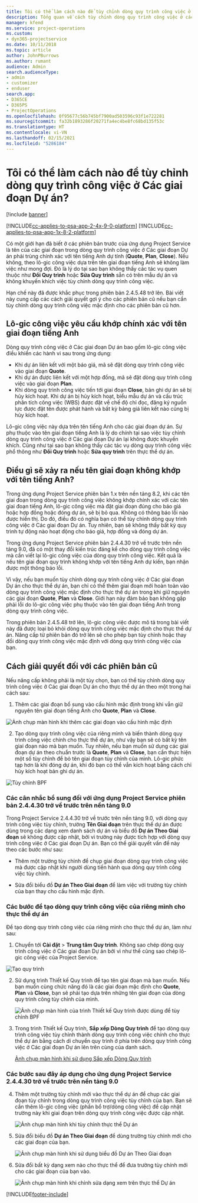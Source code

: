 ```yaml
---
title: Tôi có thể làm cách nào để tùy chỉnh dòng quy trình công việc ở Các giai đoạn Dự án?
description: Tổng quan về cách tùy chỉnh dòng quy trình công việc ở các giai đoạn dự án.
manager: kfend
ms.service: project-operations
ms.custom:
- dyn365-projectservice
ms.date: 10/11/2018
ms.topic: article
author: JohnPBurrows
ms.author: rumant
audience: Admin
search.audienceType:
- admin
- customizer
- enduser
search.app:
- D365CE
- D365PS
- ProjectOperations
ms.openlocfilehash: 0f95677c56b745bf7900ad503596c93f1e722281
ms.sourcegitcommit: fa32b1893286f20271fa4ec4be8fc68bd135f53c
ms.translationtype: HT
ms.contentlocale: vi-VN
ms.lasthandoff: 02/15/2021
ms.locfileid: "5286184"
---
```

# <a name="how-do-i-customize-the-project-stages-business-process-flow"></a>Tôi có thể làm cách nào để tùy chỉnh dòng quy trình công việc ở Các giai đoạn Dự án?

[!include [banner](../includes/psa-now-project-operations.md)]

[!INCLUDE[cc-applies-to-psa-app-2-4x-9-0-platform](../includes/cc-applies-to-psa-app-2-4x-9-0-platform.md)]
[!INCLUDE[cc-applies-to-psa-app-1x-8-2-platform](../includes/cc-applies-to-psa-app-1x-8-2-platform.md)]

Có một giới hạn đã biết ở các phiên bản trước của ứng dụng Project Service là tên của các giai đoạn trong dòng quy trình công việc ở Các giai đoạn Dự án phải trùng chính xác với tên tiếng Anh dự tính (**Quote**, **Plan**, **Close**). Nếu không, theo lô-gic công việc dựa trên tên giai đoạn tiếng Anh sẽ không làm việc như mong đợi. Đó là lý do tại sao bạn không thấy các tác vụ quen thuộc như **Đổi Quy trình** hoặc **Sửa Quy trình** sẵn có trên mẫu dự án và không khuyến khích việc tùy chỉnh dòng quy trình công việc. 

Hạn chế này đã được khắc phục trong phiên bản 2.4.5.48 trở lên. Bài viết này cung cấp các cách giải quyết gợi ý cho các phiên bản cũ nếu bạn cần tùy chỉnh dòng quy trình công việc mặc định cho các phiên bản cũ hơn.  

## <a name="business-logic-requires-an-exact-match-with-english-stage-names"></a>Lô-gic công việc yêu cầu khớp chính xác với tên giai đoạn tiếng Anh

Dòng quy trình công việc ở Các giai đoạn Dự án bao gồm lô-gic công việc điều khiển các hành vi sau trong ứng dụng:
- Khi dự án liên kết với một báo giá, mã sẽ đặt dòng quy trình công việc vào giai đoạn **Quote**.
- Khi dự án được liên kết với một hợp đồng, mã sẽ đặt dòng quy trình công việc vào giai đoạn **Plan**.
- Khi dòng quy trình công việc tiến tới giai đoạn **Close**, bản ghi dự án sẽ bị hủy kích hoạt. Khi dự án bị hủy kích hoạt, biểu mẫu dự án và cấu trúc phân tích công việc (WBS) được đặt về chế độ chỉ đọc, đăng ký nguồn lực được đặt tên được phát hành và bất kỳ bảng giá liên kết nào cũng bị hủy kích hoạt.

Lô-gic công việc này dựa trên tên tiếng Anh cho các giai đoạn dự án. Sự phụ thuộc vào tên giai đoạn tiếng Anh là lý do chính tại sao việc tùy chỉnh dòng quy trình công việc ở Các giai đoạn Dự án lại không được khuyến khích. Cũng như tại sao bạn không thấy các tác vụ dòng quy trình công việc phổ thông như **Đổi Quy trình** hoặc **Sửa quy trình** trên thực thể dự án.

## <a name="what-happens-if-the-stage-names-dont-match-the-english-names"></a>Điều gì sẽ xảy ra nếu tên giai đoạn không khớp với tên tiếng Anh?

Trong ứng dụng Project Service phiên bản 1.x trên nền tảng 8.2, khi các tên giai đoạn trong dòng quy trình công việc không khớp chính xác với các tên giai đoạn tiếng Anh, lô-gic công việc mà đặt giai đoạn đúng cho báo giá hoặc hợp đồng hoặc đóng dự án, sẽ bị bỏ qua. Không có thông báo lỗi nào được hiển thị. Do đó, điều đó có nghĩa bạn có thể tùy chỉnh dòng quy trình công việc ở Các giai đoạn Dự án. Tuy nhiên, bạn sẽ không thấy bất kỳ quy trình tự động nào hoạt động cho báo giá, hợp đồng và đóng dự án.

Trong ứng dụng Project Service phiên bản 2.4.4.30 trở về trước trên nền tảng 9.0, đã có một thay đổi kiến trúc đáng kể cho dòng quy trình công việc mà cần viết lại lô-gic công việc của dòng quy trình công việc. Kết quả là nếu tên giai đoạn quy trình không khớp với tên tiếng Anh dự kiến, bạn nhận được một thông báo lỗi. 

Vì vậy, nếu bạn muốn tùy chỉnh dòng quy trình công việc ở Các giai đoạn Dự án cho thực thể dự án, bạn chỉ có thể thêm giai đoạn mới hoàn toàn vào dòng quy trình công việc mặc định cho thực thể dự án trong khi giữ nguyên các giai đoạn **Quote**, **Plan** và **Close**. Giới hạn này đảm bảo bạn không gặp phải lỗi do lô-gic công việc phụ thuộc vào tên giai đoạn tiếng Anh trong dòng quy trình công việc.

Trong phiên bản 2.4.5.48 trở lên, lô-gic công việc được mô tả trong bài viết này đã được loại bỏ khỏi dòng quy trình công việc mặc định cho thực thể dự án. Nâng cấp từ phiên bản đó trở lên sẽ cho phép bạn tùy chỉnh hoặc thay đổi dòng quy trình công việc mặc định với dòng quy trình công việc của bạn. 

## <a name="workarounds-for-earlier-versions"></a>Cách giải quyết đối với các phiên bản cũ

Nếu nâng cấp không phải là một tùy chọn, bạn có thể tùy chỉnh dòng quy trình công việc ở Các giai đoạn Dự án cho thực thể dự án theo một trong hai cách sau:

1. Thêm các giai đoạn bổ sung vào cấu hình mặc định trong khi vẫn giữ nguyên tên giai đoạn tiếng Anh cho **Quote**, **Plan** và **Close**.


![Ảnh chụp màn hình khi thêm các giai đoạn vào cấu hình mặc định](media/FAQ-Customize-BPF-1.png)
 
2. Tạo dòng quy trình công việc của riêng mình và biến thành dòng quy trình công việc chính cho thực thể dự án, như vậy bạn sẽ có bất kỳ tên giai đoạn nào mà bạn muốn. Tuy nhiên, nếu bạn muốn sử dụng các giai đoạn dự án theo chuẩn trước là **Quote**, **Plan** và **Close**, bạn cần thực hiện một số tùy chỉnh để bỏ tên giai đoạn tùy chỉnh của mình. Lô-gic phức tạp hơn là khi đóng dự án, khi đó bạn có thể vẫn kích hoạt bằng cách chỉ hủy kích hoạt bản ghi dự án.

![Tùy chỉnh BPF](media/FAQ-Customize-BPF-2.png)

### <a name="additional-considerations-for-project-service-app-version-24430-or-earlier-on-platform-90"></a>Các cân nhắc bổ sung đối với ứng dụng Project Service phiên bản 2.4.4.30 trở về trước trên nền tảng 9.0

Trong Project Service 2.4.4.30 trở về trước trên nền tảng 9.0, với dòng quy trình công việc tùy chỉnh, trường **Tên Giai đoạn** trên thực thể dự án được dùng trong các dạng xem danh sách dự án và biểu đồ **Dự án Theo Giai đoạn** sẽ không được cập nhật, bởi vì trường này được tích hợp với dòng quy trình công việc ở Các giai đoạn Dự án. Bạn có thể giải quyết vấn đề này theo các bước như sau:

- Thêm một trường tùy chỉnh để chụp giai đoạn dòng quy trình công việc mà được cập nhật khi người dùng tiến hành qua dòng quy trình công việc tùy chỉnh.

- Sửa đổi biểu đồ **Dự án Theo Giai đoạn** để làm việc với trường tùy chỉnh của bạn thay cho cấu hình mặc định.

### <a name="steps-to-create-your-own-business-process-flow-for-the-project-entity"></a>Các bước để tạo dòng quy trình công việc của riêng mình cho thực thể dự án

Để tạo dòng quy trình công việc của riêng mình cho thực thể dự án, làm như sau:

1. Chuyển tới **Cài đặt** > **Trung tâm Quy trình**. Không sao chép dòng quy trình công việc ở Các giai đoạn Dự án bởi vì như thế cũng sao chép lô-gic công việc của Project Service.

  ![Tạo quy trình](media/FAQ-Customize-BPF-3.png)

2. Sử dụng trình Thiết kế Quy trình để tạo tên giai đoạn mà bạn muốn. Nếu bạn muốn cùng chức năng đó là các giai đoạn mặc định cho **Quote**, **Plan** và **Close**, bạn sẽ phải tạo dựa trên những tên giai đoạn của dòng quy trình công tùy chỉnh của mình.

   ![Ảnh chụp màn hình của trình Thiết kế Quy trình được dùng để tùy chỉnh BPF](media/FAQ-Customize-BPF-4.png) 

3. Trong trình Thiết kế Quy trình, **Sắp xếp Dòng Quy trình** để tạo dòng quy trình công việc tùy chỉnh thành dòng quy trình công việc chính cho thực thể dự án bằng cách di chuyển quy trình ở phía trên dòng quy trình công việc ở Các giai đoạn Dự án lên trên cùng của danh sách.


   [Ảnh chụp màn hình khi sử dụng Sắp xếp Dòng Quy trình](media/FAQ-Customize-BPF-5-720.png)

### <a name="the-following-steps-apply-to-project-service-app-24430-or-earlier-on-the-90-platform"></a>Các bước sau đây áp dụng cho ứng dụng Project Service 2.4.4.30 trở về trước trên nền tảng 9.0

4. Thêm một trường tùy chỉnh mới vào thực thể dự án để chụp các giai đoạn tùy chỉnh trong dòng quy trình công việc tùy chỉnh của bạn. Bạn sẽ cần thêm lô-gic công việc (phần bổ trợ/dòng công việc) để cập nhật trường này khi giai đoạn trên dòng quy trình công việc được cập nhật.

   ![Ảnh chụp màn hình khi tùy chỉnh thực thể Dự án](media/FAQ-Customize-BPF-6-720.png)

5. Sửa đổi biểu đồ **Dự án Theo Giai đoạn** để dùng trường tùy chỉnh mới cho các giai đoạn của bạn.

   ![Ảnh chụp màn hình khi sử dụng biểu đồ Dự án Theo Giai đoạn](media/FAQ-Customize-BPF-7-720.png)

6. Sửa đổi bất kỳ dạng xem nào cho thực thể để đưa trường tùy chính mới cho các giai đoạn của bạn vào.

   ![Ảnh chụp màn hình khi chỉnh sửa dạng xem trên thực thể Dự án](media/FAQ-Customize-BPF-8-720.png)



[!INCLUDE[footer-include](../includes/footer-banner.md)]